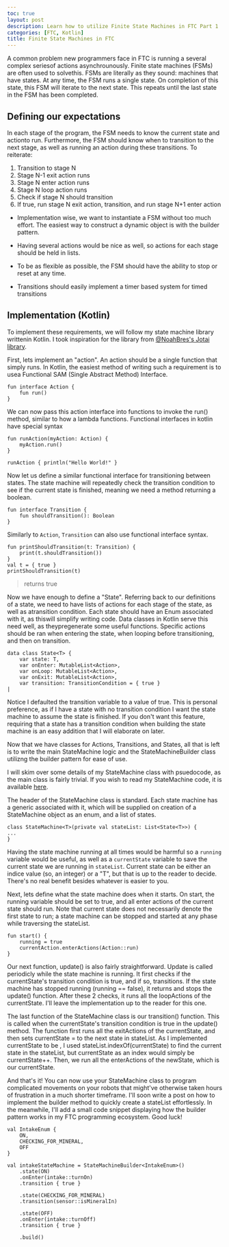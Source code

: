 ```yaml
---
toc: true
layout: post
description: Learn how to utilize Finite State Machines in FTC Part 1
categories: [FTC, Kotlin]
title: Finite State Machines in FTC
---
```


A common problem new programmers face in FTC is running a several complex seriesof actions asynchrounously. Finite state machines (FSMs) are often used to solvethis. FSMs are literally as they sound: machines that have states. At any time, the FSM runs a single state. On completion of this state, this FSM will iterate to the next state. This repeats until the last state in the FSM has been completed.


## Defining our expectations
In each stage of the program, the FSM needs to know the current state and actionto run. Furthermore, the FSM should know when to transition to the next stage, as well as running an action during these transitions. To reiterate:

1. Transition to stage N
2. Stage N-1 exit action runs
3. Stage N enter action runs
4. Stage N loop action runs
5. Check if stage N should transition
6. If true, run stage N exit action, transition, and run stage N+1 enter action

- Implementation wise, we want to instantiate a FSM without too much effort. The easiest way to construct a dynamic object is with the builder pattern.

- Having several actions would be nice as well, so actions for each stage should be held in lists.

- To be as flexible as possible, the FSM should have the ability to stop or reset at any time. 

- Transitions should easily implement a timer based system for timed transitions


## Implementation (Kotlin)
To implement these requirements, we will follow my state machine library writtenin Kotlin. I took inspiration for the library from [@NoahBres's Jotai library](https://github.com/NoahBres/jotai).  

First, lets implement an "action". An action should be a single function that simply runs. In Kotlin, the easiest method of writing such a requirement is to usea Functional SAM (Single Abstract Method) Interface.

```
fun interface Action {
	fun run()
}
```

We can now pass this action interface into functions to invoke the run() method,
similar to how a lambda functions. Functional interfaces in kotlin have special syntax

```
fun runAction(myAction: Action) {
	myAction.run()
}

runAction { println("Hello World!" }
```


Now let us define a similar functional interface for transitioning between states. The state machine will repeatedly check the transition condition to see if the current state is finished, meaning we need a method returning a boolean.

```
fun interface Transition {
	fun shouldTransition(): Boolean
}

```

Similarly to ```Action```, ```Transition``` can also use functional interface syntax.

```
fun printShouldTransition(t: Transition) {
	print(t.shouldTransition())
}
val t = { true }
printShouldTransition(t)
```
>returns true

Now we have enough to define a "State". Referring back to our definitions of a state, we need to have lists of actions for each stage of the state, as well as atransition condition. Each state should have an Enum associated with it, as thiswill simplify writing code. Data classes in Kotlin serve this need well, as theypregenerate some useful functions. Specific actions should be ran when entering the state, when looping before transitioning, and then on transition.

```
data class State<T> {
	var state: T,
	var onEnter: MutableList<Action>,
	var onLoop: MutableList<Action>,
	var onExit: MutableList<Action>,
	var transition: TransitionCondition = { true }
|
```

Notice I defaulted the transition variable to a value of true. This is personal preference, as if I have a state with no transition condition I want the state machine to assume the state is finished. If you don't want this feature, requiring that a state has a transition condition when building the state machine is an easy addition that I will elaborate on later.

Now that we have classes for Actions, Transitions, and States, all that is left is to write the main StateMachine logic and the StateMachineBuilder class utilizng the builder pattern for ease of use.

I will skim over some details of my StateMachine class with psuedocode, as the main class is fairly trivial. If you wish to read my StateMachine code, it is available [here](https://github.com/14607/FF-Private/blob/master/TeamCode/src/main/java/robotuprising/koawalib/statemachine/StateMachine.kt).

The header of the StateMachine class is standard. Each state machine has a generic associated with it, which will be supplied on creation of a StateMachine object as an enum, and a list of states.

```
class StateMachine<T>(private val stateList: List<State<T>>) {
...
}
```

Having the state machine running at all times would be harmful so a ```running``` variable would be useful, as well as a ```currentState``` variable to save the current state we are running in ```stateList```. Current state can be either an indice value (so, an integer) or a "T", but that is up to the reader to decide. There's no real benefit besides whatever is easier to you.

Next, lets define what the state machine does when it starts. On start, the running variable should be set to true, and all enter actions of the current state should run. Note that current state does not necessarily denote the first state to run; a state machine can be stopped and started at any phase while traversing the stateList.

```
fun start() {
	running = true
	currentAction.enterActions(Action::run)
}
```

Our next function, update() is also fairly straightforward. Update is called periodicly while the state machine is running. It first checks if the currentState's transition condition is true, and if so, transitions. If the state machine has stopped running (running == false), it returns and stops the update() function. After these 2 checks, it runs all the loopActions of the currentState. I'll leave the implementation up to the reader for this one.

The last function of the StateMachine class is our transition() function. This is called when the currentState's transition condition is true in the update() method. The function first runs all the exitActions of the currentState, and then sets currentState = to the next state in stateList. As I implemented currentState to be <T>, I used stateList.indexOf(currentState) to find the current state in the stateList, but currentState as an index would simply be currentState++. Then, we run all the enterActions of the newState, which is our currentState.

And that's it! You can now use your StateMachine class to program complicated movements on your robots that might've otherwise taken hours of frustration in a much shorter timeframe. I'll soon write a post on how to implement the builder method to quickly create a stateList effortlessly. In the meanwhile, I'll add a small code snippet displaying how the builder pattern works in my FTC programming ecosystem. Good luck!

```
val IntakeEnum {
	ON,
	CHECKING_FOR_MINERAL,
	OFF
}

val intakeStateMachine = StateMachineBuilder<IntakeEnum>()
	.state(ON)
	.onEnter(intake::turnOn)
	.transition { true }
	
	.state(CHECKING_FOR_MINERAL)
	.transition(sensor::isMineralIn)

	.state(OFF)
	.onEnter(intake::turnOff)
	.transition { true }
	
	.build()
```






